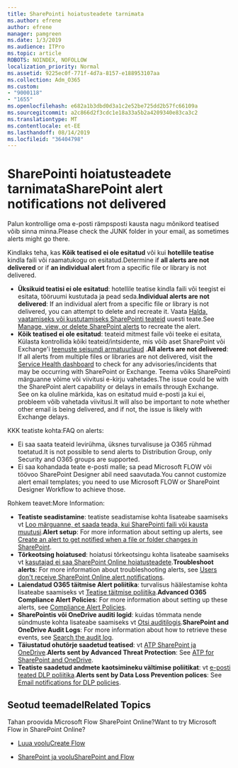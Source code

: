 ```yaml
---
title: SharePointi hoiatusteadete tarnimata
ms.author: efrene
author: efrene
manager: pamgreen
ms.date: 1/3/2019
ms.audience: ITPro
ms.topic: article
ROBOTS: NOINDEX, NOFOLLOW
localization_priority: Normal
ms.assetid: 9225ec0f-771f-4d7a-8157-e188953107aa
ms.collection: Adm_O365
ms.custom:
- "9000118"
- "1655"
ms.openlocfilehash: e682a1b3dbd0d3a1c2e52be725dd2b57fc66109a
ms.sourcegitcommit: a2c866d2f3cdc1e18a33a5b2a4209340e83ca3c2
ms.translationtype: MT
ms.contentlocale: et-EE
ms.lasthandoff: 08/14/2019
ms.locfileid: "36404798"
---
```

# <a name="sharepoint-alert-notifications-not-delivered"></a><span data-ttu-id="52599-102">SharePointi hoiatusteadete tarnimata</span><span class="sxs-lookup"><span data-stu-id="52599-102">SharePoint alert notifications not delivered</span></span>

<span data-ttu-id="52599-103">Palun kontrollige oma e-posti rämpsposti kausta nagu mõnikord teatised võib sinna minna.</span><span class="sxs-lookup"><span data-stu-id="52599-103">Please check the JUNK folder in your email, as sometimes alerts might go there.</span></span>

<span data-ttu-id="52599-104">Kindlaks teha, kas **Kõik teatised ei ole esitatud** või kui **hotellile teatise** kindla faili või raamatukogu on esitatud.</span><span class="sxs-lookup"><span data-stu-id="52599-104">Determine if **all alerts are not delivered** or if **an individual alert** from a specific file or library is not delivered.</span></span>

- <span data-ttu-id="52599-105">**Üksikuid teatisi ei ole esitatud**: hotellile teatise kindla faili või teegist ei esitata, tööruumi kustutada ja pead seda.</span><span class="sxs-lookup"><span data-stu-id="52599-105">**Individual alerts are not delivered**: If an individual alert from a specific file or library is not delivered, you can attempt to delete and recreate it.</span></span> <span data-ttu-id="52599-106">Vaata [Halda, vaatamiseks või kustutamiseks SharePointi teateid](https://support.office.com/en-us/article/manage-view-or-delete-sharepoint-alerts-99dfb19c-9a90-4a8c-aba1-aa8c8afb0de2?ui=en-US&rs=en-US&ad=US#ID0EAADAAA=Online) uuesti teate.</span><span class="sxs-lookup"><span data-stu-id="52599-106">See [Manage, view, or delete SharePoint alerts](https://support.office.com/en-us/article/manage-view-or-delete-sharepoint-alerts-99dfb19c-9a90-4a8c-aba1-aa8c8afb0de2?ui=en-US&rs=en-US&ad=US#ID0EAADAAA=Online) to recreate the alert.</span></span>
- <span data-ttu-id="52599-107">**Kõik teatised ei ole esitatud**: teateid mitmest faile või teeke ei esitata, Külasta kontrollida kõiki teateid/intsidente, mis võib aset SharePoint või Exchange'i [teenuste seisundi armatuurlaud](https://admin.microsoft.com/AdminPortal/Home#/servicehealth) .</span><span class="sxs-lookup"><span data-stu-id="52599-107">**All alerts are not delivered**: If all alerts from multiple files or libraries are not delivered, visit the [Service Health dashboard](https://admin.microsoft.com/AdminPortal/Home#/servicehealth) to check for any advisories/incidents that may be occurring with SharePoint or Exchange.</span></span> <span data-ttu-id="52599-108">Teema võiks SharePointi märguanne võime või viivitusi e-kirju vahetades.</span><span class="sxs-lookup"><span data-stu-id="52599-108">The issue could be with the SharePoint alert capability or delays in emails through Exchange.</span></span> <span data-ttu-id="52599-109">See on ka oluline märkida, kas on esitatud muid e-posti ja kui ei, probleem võib vahetada viivitusi.</span><span class="sxs-lookup"><span data-stu-id="52599-109">It will also be important to note whether other email is being delivered, and if not, the issue is likely with Exchange delays.</span></span>

<span data-ttu-id="52599-110">KKK teatiste kohta:</span><span class="sxs-lookup"><span data-stu-id="52599-110">FAQ on alerts:</span></span>

- <span data-ttu-id="52599-111">Ei saa saata teateid levirühma, üksnes turvalisuse ja O365 rühmad toetatud.</span><span class="sxs-lookup"><span data-stu-id="52599-111">It is not possible to send alerts to Distribution Group, only Security and O365 groups are supported.</span></span>
- <span data-ttu-id="52599-112">Ei saa kohandada teate e-posti malle; sa pead Microsoft FLOW või töövoo SharePoint Designer abil need saavutada.</span><span class="sxs-lookup"><span data-stu-id="52599-112">You cannot customize alert email templates; you need to use Microsoft FLOW or SharePoint Designer Workflow to achieve those.</span></span>

<span data-ttu-id="52599-113">Rohkem teavet:</span><span class="sxs-lookup"><span data-stu-id="52599-113">More Information:</span></span>

- <span data-ttu-id="52599-114">**Teatiste seadistamine**: teatiste seadistamise kohta lisateabe saamiseks vt [Loo märguanne, et saada teada, kui SharePointi faili või kausta muutusi](https://support.office.com/en-us/article/create-an-alert-to-get-notified-when-a-file-or-folder-changes-in-sharepoint-e5a79e7b-a146-46da-a9ef-d65409ba8918).</span><span class="sxs-lookup"><span data-stu-id="52599-114">**Alert setup**: For more information about setting up alerts, see [Create an alert to get notified when a file or folder changes in SharePoint](https://support.office.com/en-us/article/create-an-alert-to-get-notified-when-a-file-or-folder-changes-in-sharepoint-e5a79e7b-a146-46da-a9ef-d65409ba8918).</span></span>
- <span data-ttu-id="52599-115">**Tõrkeotsing hoiatused**: hoiatusi tõrkeotsingu kohta lisateabe saamiseks vt [kasutajad ei saa SharePoint Online hoiatusteadete](https://docs.microsoft.com/en-us/sharepoint/support/sites/no-alert-notifications).</span><span class="sxs-lookup"><span data-stu-id="52599-115">**Troubleshoot alerts**: For more information about troubleshooting alerts, see [Users don't receive SharePoint Online alert notifications](https://docs.microsoft.com/en-us/sharepoint/support/sites/no-alert-notifications).</span></span>
- <span data-ttu-id="52599-116">**Laiendatud O365 täitmise Alert poliitika**: turvalisus häälestamise kohta lisateabe saamiseks vt [Teatise täitmise poliitika](https://docs.microsoft.com/en-us/office365/securitycompliance/alert-policies).</span><span class="sxs-lookup"><span data-stu-id="52599-116">**Advanced O365 Compliance Alert Policies**: For more information about setting up these alerts, see [Compliance Alert Policies](https://docs.microsoft.com/en-us/office365/securitycompliance/alert-policies).</span></span>
- <span data-ttu-id="52599-117">**SharePointis või OneDrive auditi logid**: kuidas tõmmata nende sündmuste kohta lisateabe saamiseks vt [Otsi auditilogis](https://docs.microsoft.com/en-us/office365/securitycompliance/search-the-audit-log-in-security-and-compliance#search-the-audit-log).</span><span class="sxs-lookup"><span data-stu-id="52599-117">**SharePoint and OneDrive Audit Logs**: For more information about how to retrieve these events, see [Search the audit log](https://docs.microsoft.com/en-us/office365/securitycompliance/search-the-audit-log-in-security-and-compliance#search-the-audit-log).</span></span>
- <span data-ttu-id="52599-118">**Täiustatud ohutõrje saadetud teatised**: vt [ATP SharePoint ja OneDrive](https://docs.microsoft.com/en-us/office365/securitycompliance/atp-for-spo-odb-and-teams).</span><span class="sxs-lookup"><span data-stu-id="52599-118">**Alerts sent by Advanced Threat Protection**: See [ATP for SharePoint and OneDrive](https://docs.microsoft.com/en-us/office365/securitycompliance/atp-for-spo-odb-and-teams).</span></span>
- <span data-ttu-id="52599-119">**Teatiste saadetud andmete kaotsimineku vältimise poliitikat**: vt [e-posti teated DLP poliitika](https://docs.microsoft.com/en-us/office365/securitycompliance/use-notifications-and-policy-tips).</span><span class="sxs-lookup"><span data-stu-id="52599-119">**Alerts sent by Data Loss Prevention polices**: See [Email notifications for DLP policies](https://docs.microsoft.com/en-us/office365/securitycompliance/use-notifications-and-policy-tips).</span></span>

## <a name="related-topics"></a><span data-ttu-id="52599-120">Seotud teemadel</span><span class="sxs-lookup"><span data-stu-id="52599-120">Related Topics</span></span>

<span data-ttu-id="52599-121">Tahan proovida Microsoft Flow SharePoint Online?</span><span class="sxs-lookup"><span data-stu-id="52599-121">Want to try Microsoft Flow in SharePoint Online?</span></span>

- [<span data-ttu-id="52599-122">Luua voolu</span><span class="sxs-lookup"><span data-stu-id="52599-122">Create Flow</span></span>](https://support.office.com/en-us/article/create-a-flow-for-a-list-or-library-in-sharepoint-online-or-onedrive-for-business-a9c3e03b-0654-46af-a254-20252e580d01)

- [<span data-ttu-id="52599-123">SharePoint ja voolu</span><span class="sxs-lookup"><span data-stu-id="52599-123">SharePoint and Flow</span></span>](https://flow.microsoft.com/en-us/blog/sharepoint-and-flow/)
